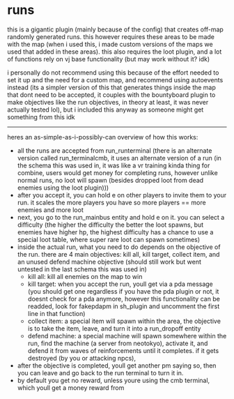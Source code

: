 # runs
this is a gigantic plugin (mainly because of the config) that creates off-map randomly generated runs. this however requires these areas to be made with the map (when i used this, i made custom versions of the maps we used that added in these areas). this also requires the loot plugin, and a lot of functions rely on vj base functionality (but may work without it? idk)

i personally do not recommend using this because of the effort needed to set it up and the need for a custom map, and recommend using autoevents instead (its a simpler version of this that generates things inside the map that dont need to be accepted, it couples with the bountyboard plugin to make objectives like the run objectives, in theory at least, it was never actually tested lol), but i included this anyway as someone might get something from this idk

<hr>

heres an as-simple-as-i-possibly-can overview of how this works:
- all the runs are accepted from run_runterminal (there is an alternate version called run_terminalcmb, it uses an alternate version of a run (in the schema this was used in, it was like a vr training kinda thing for combine, users would get money for completing runs, however unlike normal runs, no loot will spawn (besides dropped loot from dead enemies using the loot plugin)))
- after you accept it, you can hold e on other players to invite them to your run. it scales the more players you have so more players == more enemies and more loot
- next, you go to the run_mainbus entity and hold e on it. you can select a difficulty (the higher the difficulty the better the loot spawns, but enemies have higher hp, the highest difficulty has a chance to use a special loot table, where super rare loot can spawn sometimes)
- inside the actual run, what you need to do depends on the objective of the run. there are 4 main objectives: kill all, kill target, collect item, and an unused defend machine objective (should still work but went untested in the last schema this was used in)
  - kill all: kill all enemies on the map to win
  - kill target: when you accept the run, youll get via a pda message (you should get one regardless if you have the pda plugin or not, it doesnt check for a pda anymore, however this functionality can be readded, look for fakepdapm in sh_plugin and uncomment the first line in that function)
  - collect item: a special item will spawn within the area, the objective is to take the item, leave, and turn it into a run_dropoff entity
  - defend machine: a special machine will spawn somewhere within the run, find the machine (a server from neotokyo), activate it, and defend it from waves of reinforcements until it completes. if it gets destroyed (by you or attacking npcs), 
- after the objective is completed, youll get another pm saying so, then you can leave and go back to the run terminal to turn it in. 
- by default you get no reward, unless youre using the cmb terminal, which youll get a money reward from